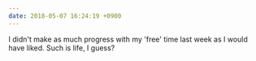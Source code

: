 ```yaml
---
date: 2018-05-07 16:24:19 +0900
---
```

I didn't make as much progress with my 'free' time last week as I would have liked. Such is life, I guess?
